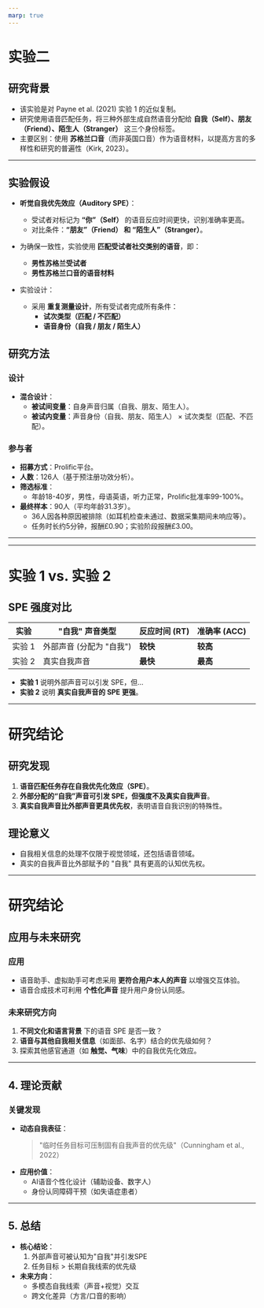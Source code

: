 ```yaml
---
marp: true
---
```

# 实验二 
## 研究背景

- 该实验是对 Payne et al. (2021) 实验 1 的近似复制。
- 研究使用语音匹配任务，将三种外部生成自然语音分配给 **自我（Self）、朋友（Friend）、陌生人（Stranger）** 这三个身份标签。
- 主要区别：使用 **苏格兰口音**（而非英国口音）作为语音材料，以提高方言的多样性和研究的普遍性（Kirk, 2023）。

---

## 实验假设

- **听觉自我优先效应（Auditory SPE）**：
  - 受试者对标记为 **“你”（Self）** 的语音反应时间更快，识别准确率更高。
  - 对比条件：**“朋友”（Friend） 和 “陌生人”（Stranger）**。
- 为确保一致性，实验使用 **匹配受试者社交类别的语音**，即：
  - **男性苏格兰受试者**
  - **男性苏格兰口音的语音材料**

- 实验设计：  
  - 采用 **重复测量设计**，所有受试者完成所有条件：
    - **试次类型（匹配 / 不匹配）**
    - **语音身份（自我 / 朋友 / 陌生人）**


<!-- 实验2 -->
## 研究方法

### 设计

- **混合设计**：
  - **被试间变量**：自身声音归属（自我、朋友、陌生人）。
  - **被试内变量**：声音身份（自我、朋友、陌生人） × 试次类型（匹配、不匹配）。

### 参与者

- **招募方式**：Prolific平台。
- **人数**：126人（基于预注册功效分析）。
- **筛选标准**：
  - 年龄18-40岁，男性，母语英语，听力正常，Prolific批准率99-100%。
- **最终样本**：90人（平均年龄31.3岁）。
  - 36人因各种原因被排除（如耳机检查未通过、数据采集期间未响应等）。
  - 任务时长约5分钟，报酬£0.90；实验阶段报酬£3.00。

---


---

# **实验 1 vs. 实验 2**
## **SPE 强度对比**
| 实验 | "自我" 声音类型 | 反应时间 (RT) | 准确率 (ACC) |
|------|--------------|--------------|-------------|
| 实验 1 | 外部声音 (分配为 "自我") | **较快** | **较高** |
| 实验 2 | 真实自我声音 | **最快** | **最高** |

- **实验 1** 说明外部声音可以引发 SPE，但…
- **实验 2** 说明 **真实自我声音的 SPE 更强**。

---

# **研究结论**
## **研究发现**
1. **语音匹配任务存在自我优先化效应（SPE）**。
2. **外部分配的“自我”声音可引发 SPE，但强度不及真实自我声音**。
3. **真实自我声音比外部声音更具优先权**，表明语音自我识别的特殊性。

## **理论意义**
- 自我相关信息的处理不仅限于视觉领域，还包括语音领域。
- 真实的自我声音比外部赋予的 "自我" 具有更高的认知优先权。

---

# **研究结论**
## **应用与未来研究**
### **应用**
- 语音助手、虚拟助手可考虑采用 **更符合用户本人的声音** 以增强交互体验。
- 语音合成技术可利用 **个性化声音** 提升用户身份认同感。

### **未来研究方向**
1. **不同文化和语言背景** 下的语音 SPE 是否一致？
2. **语音与其他自我相关信息**（如面部、名字）结合的优先级如何？
3. 探索其他感官通道（如 **触觉、气味**）中的自我优先化效应。

---
<!-- 理论贡献与应用 -->
## 4. 理论贡献  
### **关键发现**  
- **动态自我表征**：  
  > "临时任务目标可压制固有自我声音的优先级"（Cunningham et al., 2022）  
- **应用价值**：  
  - AI语音个性化设计（辅助设备、数字人）  
  - 身份认同障碍干预（如失语症患者）  

---

<!-- 总结与启示 -->
## 5. 总结  

- **核心结论**：  
  1. 外部声音可被认知为"自我"并引发SPE  
  2. 任务目标 > 长期自我线索的优先级  
- **未来方向**：  
  - 多模态自我线索（声音+视觉）交互  
  - 跨文化差异（方言/口音的影响）  



